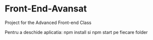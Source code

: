 # Front-End-Avansat
Project for the Advanced Front-end Class

Pentru a deschide aplicatia:
npm install si npm start pe fiecare folder
